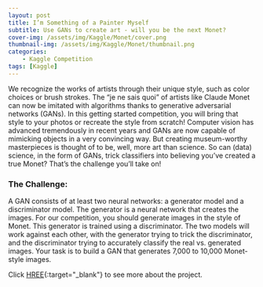 ```yaml
---
layout: post
title: I’m Something of a Painter Myself
subtitle: Use GANs to create art - will you be the next Monet?
cover-img: /assets/img/Kaggle/Monet/cover.png
thumbnail-img: /assets/img/Kaggle/Monet/thumbnail.png
categories: 
    - Kaggle Competition
tags: [Kaggle]
---
```


We recognize the works of artists through their unique style, such as color choices or brush strokes. The “je ne sais quoi” of artists like Claude Monet can now be imitated with algorithms thanks to generative adversarial networks (GANs). In this getting started competition, you will bring that style to your photos or recreate the style from scratch!
Computer vision has advanced tremendously in recent years and GANs are now capable of mimicking objects in a very convincing way. But creating museum-worthy masterpieces is thought of to be, well, more art than science. So can (data) science, in the form of GANs, trick classifiers into believing you’ve created a true Monet? That’s the challenge you’ll take on! 

### The Challenge:
A GAN consists of at least two neural networks: a generator model and a discriminator model. The generator is a neural network that creates the images. For our competition, you should generate images in the style of Monet. This generator is trained using a discriminator.
The two models will work against each other, with the generator trying to trick the discriminator, and the discriminator trying to accurately classify the real vs. generated images.
Your task is to build a GAN that generates 7,000 to 10,000 Monet-style images.

Click [HREE](https://www.kaggle.com/c/gan-getting-started/){:target="_blank"} to see more about the project.
